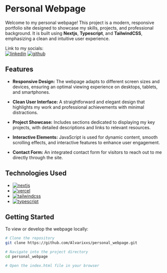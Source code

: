 [typescript]: https://img.shields.io/badge/typescript-%23007ACC.svg?style=for-the-badge&logo=typescript&logoColor=white
[typescripturl]: https://www.typescriptlang.org/
[vercel]: https://img.shields.io/badge/Vercel-%23000000.svg?style=for-the-badge&logo=vercel&logoColor=white
[vercel-url]: https://vercel.com/
[nextjs]: https://img.shields.io/badge/Next.js-%23000000.svg?style=for-the-badge&logo=next.js&logoColor=white
[nextjs-url]: https://nextjs.org/
[tailwindcss]: https://img.shields.io/badge/Tailwind_CSS-%231a202c.svg?style=for-the-badge&logo=tailwind-css&logoColor=white
[tailwindcss-url]: https://tailwindcss.com/

[linkedin]: https://img.shields.io/badge/linkedin-%23007ACC.svg?style=for-the-badge&logo=linkedin&logoColor=white
[github]: https://img.shields.io/badge/github-%23007ACC.svg?style=for-the-badge&logo=github&logoColor=white

# Personal Webpage

Welcome to my personal webpage! This project is a modern, responsive portfolio site designed to showcase my skills, projects, and professional background. It is built using **Nextjs**, **Typescript**, and **TailwindCSS**, emphasizing a clean and intuitive user experience.  

Link to my socials:  
<a href="http://www.linkedin.com/in/álvaro-de-santos-de-la-pedraja-101391308">![linkedin][linkedin]</a> <a href="https://github.com/Alvarixxs">![github][github]</a>

## Features

- **Responsive Design:** The webpage adapts to different screen sizes and devices, ensuring an optimal viewing experience on desktops, tablets, and smartphones.

- **Clean User Interface:** A straightforward and elegant design that highlights my work and professional achievements with minimal distractions.

- **Project Showcase:** Includes sections dedicated to displaying my key projects, with detailed descriptions and links to relevant resources.

- **Interactive Elements:** JavaScript is used for dynamic content, smooth scrolling effects, and interactive features to enhance user engagement.

- **Contact Form:** An integrated contact form for visitors to reach out to me directly through the site.

## Technologies Used

- [![nextjs][nextjs]][nextjs-url]
- [![vercel][vercel]][vercel-url]
- [![tailwindcss][tailwindcss]][tailwindcss-url]
- [![typescript][typescript]][typescripturl]

## Getting Started

To view or develop the webpage locally:

```bash
# Clone the repository
git clone https://github.com/Alvarixxs/personal_webpage.git

# Navigate into the project directory
cd personal_webpage

# Open the index.html file in your browser

